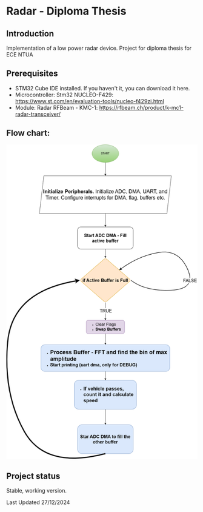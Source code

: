 # Radar - Diploma Thesis

## Introduction
Implementation of a low power radar device. Project for diploma thesis for ECE NTUA 

## Prerequisites
- STM32 Cube IDE installed. If you haven't it, you can download it here.
- Microcontroller: Stm32 NUCLEO-F429: https://www.st.com/en/evaluation-tools/nucleo-f429zi.html
- Module: Radar RFBeam - KMC-1: https://rfbeam.ch/product/k-mc1-radar-transceiver/

## Flow chart:

![Flowchart Diagram](docs/flowchart.drawio.png)


## Project status
Stable, working version.

Last Updated 27/12/2024
